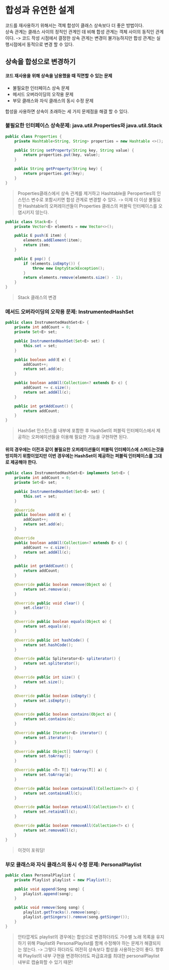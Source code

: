# 합성과 유연한 설계

코드를 재사용하기 위해서는 객체 합성이 클래스 상속보다 더 좋은 방법이다.  
상속 관계는 클래스 사이의 정적인 관계인 데 비해 합성 관계는 객체 사이의 동직인 관계이다. -> 코드 작성 시점에서 결정한 상속 관게는 변경이 불가능하지만 합성 관계는 실행시점에서 동적으로 변경 할 수 있다.  

## 상속을 합성으로 변경하기
#### 코드 재사용을 위해 상속을 남용했을 때 직면할 수 있는 문제
 - 불필요한 인터페이스 상속 문제
 - 메서드 오버라이딩의 오작용 문제
 - 부모 클래스와 자식 클래스의 동시 수정 문제

합성을 사용하면 상속이 초래하는 세 가지 문제점을 해결 할 수 있다.

### 불필요한 인터페이스 상속문제: java.util.Properties와 java.util.Stack

```Java
public class Properties {
    private Hashtable<String, String> properties = new Hashtable <>();

    public String setProperty(String key, String value) {
        return properties.put(key, value);
    }

    public String getProperty(String key) {
        return properties.get(key);
    }
}
```
> Properties클래스에서 상속 관계를 제거하고 Hashtable을 Peroperties의 인스턴스 변수로 포함시키면 합성 관계로 변경할 수 있다.
-> 이제 더 이상 불필요한 Hashtable의 오퍼레이션들이 Properties 클래스의 퍼블릭 인터페이스를 오염시키지 않는다.

```Java
public class Stack<E> {
    private Vector<E> elements = new Vector<>();

    public E push(E item) {
        elements.addElement(item);
        return item;
    }

    public E pop() {
        if (elements.isEmpty()) {
            throw new EmptyStackException();
        }
        return elements.remove(elements.size() - 1);
    }
}
```
> Stack 클래스의 변경

### 메서드 오버라이딩의 오작용 문제: InstrumentedHashSet

```Java
public class InstrumentedHashSet<E> {
    private int addCount = 0;
    private Set<E> set;

    public InstrumentedHashSet(Set<E> set) {
        this.set = set;
    }

    public boolean add(E e) {
        addCount++;
        return set.add(e);
    }

    public boolean addAll(Collection<? extends E> c) {
        addCount += c.size();
        return set.addAll(c);
    }

    public int getAddCount() {
        return addCount;
    }
}
```
> HashSet 인스턴스를 내부에 포함한 후 HashSet의 퍼블릭 인터페이스에서 제공하는 오퍼에이션들을 이용해 필요한 기능을 구현하면 된다.

#### 위의 경우에는 이전과 같이 불필요한 오퍼레이션들이 퍼블릭 인터페이스에 스며드는것을 방지하기 위함이었지만 이번 경우에는 HashSet이 제공하는 퍼블릭 인터페이스를 그대로 제공해야 한다.

```Java
public class InstrumentedHashSet<E> implements Set<E> {
    private int addCount = 0;
    private Set<E> set;

    public InstrumentedHashSet(Set<E> set) {
        this.set = set;
    }

    @Override
    public boolean add(E e) {
        addCount++;
        return set.add(e);
    }

    @Override
    public boolean addAll(Collection<? extends E> c) {
        addCount += c.size();
        return set.addAll(c);
    }

    public int getAddCount() {
        return addCount;
    }

    @Override public boolean remove(Object o) {
        return set.remove(o);
    }

    @Override public void clear() {
        set.clear();
    }

    @Override public boolean equals(Object o) {
        return set.equals(o);
    }

    @Override public int hashCode() {
        return set.hashCode();
    }

    @Override public Spliterator<E> spliterator() {
        return set.spliterator();
    }

    @Override public int size() {
        return set.size();
    }

    @Override public boolean isEmpty() {
        return set.isEmpty();
    }

    @Override public boolean contains(Object o) {
        return set.contains(o);
    }

    @Override public Iterator<E> iterator() {
        return set.iterator();
    }

    @Override public Object[] toArray() {
        return set.toArray();
    }

    @Override public <T> T[] toArray(T[] a) {
        return set.toArray(a);
    }

    @Override public boolean containsAll(Collection<?> c) {
        return set.containsAll(c);
    }

    @Override public boolean retainAll(Collection<?> c) {
        return set.retainAll(c);
    }

    @Override public boolean removeAll(Collection<?> c) {
        return set.removeAll(c);
    }
}
```
> 이것이 포워딩!

### 부모 클래스와 자식 클래스의 동시 수정 문제: PersonalPlaylist

```Java
public class PersonalPlaylist {
    private Playlist playlist = new Playlist();

    public void append(Song song) {
        playlist.append(song);
    }

    public void remove(Song song) {
        playlist.getTracks().remove(song);
        playlist.getSingers().remove(song.getSinger());
    }
}
```
> 안타깝게도 playlist의 경우에는 합성으로 변경하더라도 가수별 노래 목록을 유지하기 위해 Playlist와 PersonalPlaylist를 함께 수정해야 하는 문제가 해결되지는 않는다.
-> 그렇다 하더라도 여전히 상속보다 합성을 사용하는것이 좋다. 향후에 Playlist의 내부 구현을 변경하더라도 파급효과를 최대한 personalPlaylist 내부로 캡슐화할 수 있기 때문!


































